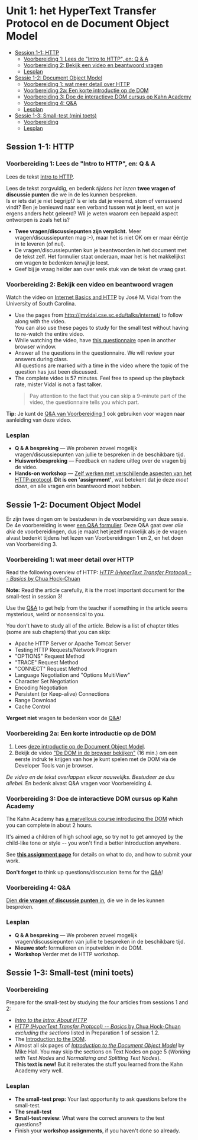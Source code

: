 # Unit 1: het HyperText Transfer Protocol en de Document Object Model

- [Session 1-1: HTTP](#session-1-1-http)
  - [Voorbereiding 1: Lees de "Intro to HTTP", en: Q & A](#voorbereiding-1-lees-de-intro-to-http-en-q--a)
  - [Voorbereiding 2: Bekijk een video en beantwoord vragen](#voorbereiding-2-bekijk-een-video-en-beantwoord-vragen)
  - [Lesplan](#lesplan)
- [Sessie 1-2: Document Object Model](#sessie-1-2-document-object-model)
  - [Voorbereiding 1: wat meer detail over HTTP](#voorbereiding-1-wat-meer-detail-over-http)
  - [Voorbereiding 2a: Een korte introductie op de DOM](#voorbereiding-2a-een-korte-introductie-op-de-dom)
  - [Voorbereiding 3: Doe de interactieve DOM cursus op Kahn Academy](#voorbereiding-3-doe-de-interactieve-dom-cursus-op-kahn-academy)
  - [Voorbereiding 4: Q&A](#voorbereiding-4-qa)
  - [Lesplan](#lesplan-1)
- [Sessie 1-3: Small-test (mini toets)](#sessie-1-3-small-test-mini-toets)
  - [Voorbereiding](#voorbereiding)
  - [Lesplan](#lesplan-2)

## Session 1-1: HTTP

### Voorbereiding 1: Lees de "Intro to HTTP", en: Q & A

Lees de tekst [Intro to HTTP](https://dwa-courses.firebaseapp.com/qna_cwd_1.1.html).

Lees de tekst zorgvuldig, en bedenk _tijdens het lezen_ **twee vragen of discussie punten** die we in de les kunnen bespreken.  
Is er iets dat je niet begrijpt? Is er iets dat je vreemd, stom of verrassend vindt? Ben je benieuwd naar een verband tussen wat je leest, en wat je ergens anders hebt geleerd? Wil je weten waarom een bepaald aspect ontworpen is zoals het is?

- **Twee vragen/discussiepunten zijn verplicht.** Meer vragen/discussiepunten mag :-), maar het is niet OK om er maar ééntje in te leveren (of nul).
- De vragen/discussiepunten kun je beantwoorden in het document met de tekst zelf. Het formulier staat onderaan, maar het is het makkelijkst om vragen te bedenken _terwijl_ je leest.
- Geef bij je vraag helder aan over welk stuk van de tekst de vraag gaat.

### Voorbereiding 2: Bekijk een video en beantwoord vragen

Watch the video on [Internet Basics and HTTP](https://www.youtube.com/watch?v=gd9VgPyJxlA) by José M. Vidal from the University of South Carolina.

- Use the pages from <http://jmvidal.cse.sc.edu/talks/internet/> to follow along with the video.  
  You can also use these pages to study for the small test without having to re-watch the entire video.
- While watching the video, have [this questionnaire](https://goo.gl/forms/gyUuLU6XHhVbSASu1) open in another browser window.
- Answer all the questions in the questionnaire. We will review your answers during class.  
  All questions are marked with a time in the video where the topic of the question has just been discussed.
- The complete video is 57 minutes. Feel free to speed up the playback rate, mister Vidal is not a fast talker.
  > Pay attention to the fact that you can skip a 9-minute part of the video, the questionnaire tells you which part.

**Tip:** Je kunt de [Q&A van Voorbereiding 1](https://dwa-courses.firebaseapp.com/qna_cwd_1.1.html#h_f1HG45bmYx) ook gebruiken voor vragen naar aanleiding van deze video.

### Lesplan

- **Q & A bespreking** — We proberen zoveel mogelijk vragen/discussiepunten van jullie te bespreken in de beschikbare tijd.
- **Huiswerkbespreking** — Feedback en nadere uitleg over de vragen bij de video.
- **Hands-on workshop** — [Zelf werken met verschillende aspecten van het HTTP-protocol](https://dwa-courses.firebaseapp.com/assignment_cwd_1.1.html).
  **Dit is een 'assignment'**, wat betekent dat je deze _moet doen_, en alle vragen erin beantwoord moet hebben.

## Sessie 1-2: Document Object Model

Er zijn twee dingen om te bestuderen in de voorbereiding van deze sessie. De 4e voorbereiding is weer [een Q&A formulier](https://dwa-courses.firebaseapp.com/qna_cwd_1.2.html). Deze Q&A gaat over _alle drie_ de voorbereidingen, dus je maakt het jezelf makkelijk als je de vragen alvast bedenkt tijdens het lezen van Voorbereidingen 1 en 2, en het doen van Voorbereiding 3.

### Voorbereiding 1: wat meer detail over HTTP

Read the following overview of HTTP: [_HTTP (HyperText Transfer Protocol) -- Basics_ by Chua Hock-Chuan](http://personal.ntu.edu.sg/ehchua/programming/webprogramming/HTTP_Basics.html)

**Note:** Read the article carefully, it is the most important document for the small-test in session 3!

Use the [Q&A](https://dwa-courses.firebaseapp.com/qna_cwd_1.2.html) to get help from the teacher if something in the article seems mysterious, weird or nonsensical to you.

You don't have to study all of the article. Below is a list of chapter titles (some are sub chapters) that you can skip:

- Apache HTTP Server or Apache Tomcat Server
- Testing HTTP Requests/Network Program
- "OPTIONS" Request Method
- "TRACE" Request Method
- "CONNECT" Request Method
- Language Negotiation and "Options MultiView"
- Character Set Negotiation
- Encoding Negotiation
- Persistent (or Keep-alive) Connections
- Range Download
- Cache Control

**Vergeet niet** vragen te bedenken voor de [Q&A](https://dwa-courses.firebaseapp.com/qna_cwd_1.2.html)!

### Voorbereiding 2a: Een korte introductie op de DOM

1. Lees [deze introductie op de Document Object Model](session%201.2/preparation/Introduction%20to%20the%20Document%20Object%20Model.md).
1. Bekijk de video ["De DOM in de browser bekijken"](https://www.youtube.com/watch?v=yuvQDEoUkss) (16 min.) om een eerste indruk te krijgen van hoe je kunt spelen met de DOM via de Developer Tools van je browser.

_De video en de tekst overlappen elkaar nauwelijks. Bestudeer ze dus allebei._ En bedenk alvast Q&A vragen voor Voorbereiding 4.

### Voorbereiding 3: Doe de interactieve DOM cursus op Kahn Academy

The Kahn Academy has [a marvellous course introducing the DOM](https://www.khanacademy.org/computing/computer-programming/html-css-js) which you can complete in about 2 hours.

It's aimed a children of high school age, so try not to get annoyed by the child-like tone or style -- you won't find a better introduction anywhere.

See **[this assignment page](https://dwa-courses.firebaseapp.com/assignment_cwd_1.2.html)** for details on what to do, and how to submit your work.

**Don't forget** to think up questions/disccusion items for the [Q&A](https://dwa-courses.firebaseapp.com/qna_cwd_1.2.html)!

### Voorbereiding 4: Q&A

[Dien **drie vragen of discussie punten** in](https://dwa-courses.firebaseapp.com/qna_cwd_1.2.html), die we in de les kunnen bespreken.

### Lesplan

- **Q & A bespreking** — We proberen zoveel mogelijk vragen/discussiepunten van jullie te bespreken in de beschikbare tijd.
- **Nieuwe stof:** formulieren en inputvelden in de DOM.
- **Workshop** Verder met de HTTP workshop.

## Sessie 1-3: Small-test (mini toets)

### Voorbereiding

Prepare for the small-test by studying the four articles from sessions 1 and 2:

- [_Intro to the Intro: About HTTP_](https://dwa-courses.firebaseapp.com/qna_cwd_1.1.html)
- [_HTTP (HyperText Transfer Protocol) -- Basics_ by Chua Hock-Chuan](http://personal.ntu.edu.sg/ehchua/programming/webprogramming/HTTP_Basics.html)
  _excluding the sections_ listed in Preparation 1 of session 1.2.
- The [Introduction to the DOM](session%201.2/preparation/Introduction%20to%20the%20Document%20Object%20Model.md).
- Almost all six pages of [_Introduction to the Document Object Model_](http://www.brainjar.com/dhtml/intro/default.asp) by Mike Hall. You may skip the sections on Text Nodes on page 5 (_Working with Text Nodes_ and _Normalizing and Splitting Text Nodes_).  
  **This text is new!** But it reiterates the stuff you learned from the Kahn Academy very well.

### Lesplan

- **The small-test prep:** Your last opportunity to ask questions before the small-test.
- **The small-test**
- **Small-test review**: What were the correct answers to the test questions?
- Finish your **workshop assignments**, if you haven't done so already.
